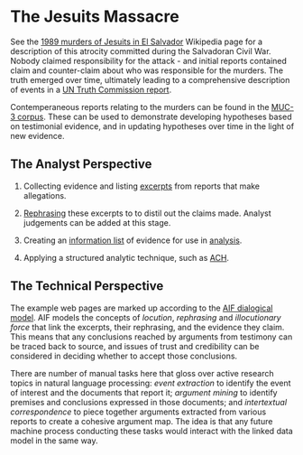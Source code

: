 # The Jesuits Massacre

See the [1989 murders of Jesuits in El Salvador](https://en.wikipedia.org/wiki/1989_murders_of_Jesuits_in_El_Salvador) Wikipedia page for a description of this atrocity committed during the Salvadoran Civil War. Nobody claimed responsibility for the attack - and initial reports contained claim and counter-claim about who was responsible for the murders. The truth emerged over time, ultimately leading to a comprehensive description of events in a [UN Truth Commission report](http://www.derechos.org/nizkor/salvador/informes/truth.html).

Contemperaneous reports relating to the murders can be found in the [MUC-3 corpus](https://github.com/dstl/muc3). These can be used to demonstrate developing hypotheses based on testimonial evidence, and in updating hypotheses over time in the light of new evidence.

## The Analyst Perspective

1. Collecting evidence and listing [excerpts](https://dstl.github.io/eleatics/argumentation/muc3/jesuits-excerpts.xhtml) from reports that make allegations.

2. [Rephrasing](https://dstl.github.io/eleatics/argumentation/muc3/jesuits-rephrase.xhtml) these excerpts to to distil out the claims made. Analyst judgements can be added at this stage.

3. Creating an [information list](https://dstl.github.io/eleatics/argumentation/muc3/jesuits-information.xhtml) of evidence for use in [analysis](/eleatics/SAT).

4. Applying a structured analytic technique, such as [ACH](https://dstl.github.io/eleatics/argumentation/muc3/jesuits-ach.xhtml).

## The Technical Perspective

The example web pages are marked up according to the [AIF dialogical model](https://www.arg-tech.org/people/chris/publications/2010/comma2010-reed.pdf). AIF models the concepts of *locution*, *rephrasing* and *illocutionary force* that link the excerpts, their rephrasing, and the evidence they claim. This means that any conclusions reached by arguments from testimony can be traced back to source, and issues of trust and credibility can be considered in deciding whether to accept those conclusions.

There are number of manual tasks here that gloss over active research topics in natural language processing: *event extraction* to identify the event of interest and the documents that report it; *argument mining* to identify premises and conclusions expressed in those documents; and *intertextual correspondence* to piece together arguments extracted from various reports to create a cohesive argument map. The idea is that any future machine process conducting these tasks would interact with the linked data model in the same way.
